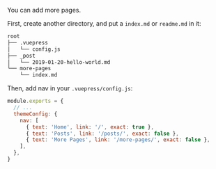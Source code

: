 You can add more pages.

First, create another directory, and put a `index.md` or `readme.md` in it:

```sh {5,6}
root
├── .vuepress
│   └── config.js
├── _post
│   └── 2019-01-20-hello-world.md
└── more-pages
    └── index.md
```

Then, add nav in your `.vuepress/config.js`:

```js {6}
module.exports = {
  // ...
  themeConfig: {
    nav: [
      { text: 'Home', link: '/', exact: true },
      { text: 'Posts', link: '/posts/', exact: false },
      { text: 'More Pages', link: '/more-pages/', exact: false },
    ],
  },
}
```
